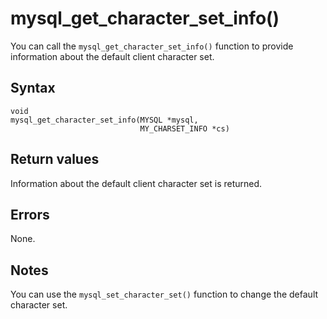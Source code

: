 mysql_get_character_set_info() 
===================================================

You can call the `mysql_get_character_set_info()` function to provide information about the default client character set. 

Syntax 
---------------------------

```unknow
void
mysql_get_character_set_info(MYSQL *mysql,
                             MY_CHARSET_INFO *cs)
```



Return values 
----------------------------------

Information about the default client character set is returned.

Errors 
---------------------------

None.

Notes 
--------------------------

You can use the `mysql_set_character_set()` function to change the default character set.
